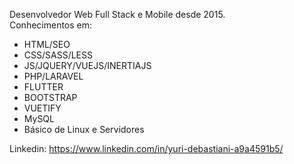 Desenvolvedor Web Full Stack e Mobile desde 2015.  
Conhecimentos em:  
- HTML/SEO
- CSS/SASS/LESS  
- JS/JQUERY/VUEJS/INERTIAJS  
- PHP/LARAVEL  
- FLUTTER  
- BOOTSTRAP  
- VUETIFY  
- MySQL
- Básico de Linux e Servidores

Linkedin: https://www.linkedin.com/in/yuri-debastiani-a9a4591b5/
